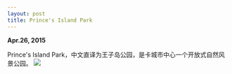 ```yaml
---
layout: post
title: Prince's Island Park
---
```

**Apr.26, 2015**

Prince's Island Park，中文直译为王子岛公园，是卡城市中心一个开放式自然风景公园。
![](https://www.flickr.com/photos/mikehoho/222145355/in/photolist-6GiWsr-kCy5k-nFH2Q-8oP1nH-nJPMma-nnRZDp-9eyrua-6fne83-nnSg8w-nWt3q-9i7M9j-81aKy9-613FUh-ctkC3h-3cYczF-bwQknS-dqe6zf-nM5GgM-dziYqf-ba9APk-nfueJQ-pkYR46-nG94dn-nqmJcy-7TTq5w-pVd64W-jPoLnn-ajKx3Y-nGKrgi-nEZH1o-b6C9d4-e34X7W-qic6UM-cDGsjq-f11pYP-8eQ5Dc-dCPZYg-8wBNBp-kbLTFu-pAWnYk-pJqgZA-n4qBpt-b1QCiR-dzZTrw-fuRwFH-bwQkF7-9R1Nnz-fv72Ps-8amWAw-daaLeV)